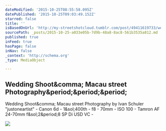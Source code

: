 ```yaml
---
dateModified: '2015-10-25T08:55:58.095Z'
datePublished: '2015-10-25T09:03:49.152Z'
starred: false
title: ''
isBasedOnUrl: 'http://my-streetshotcloud.tumblr.com/post/49411619733/wedding-shoot-macau-street-photography-by-ivan'
sourcePath: _posts/2015-10-25-a033e05b-7d9b-48a8-8ac8-561b3535a812.md
published: true
inFeed: true
hasPage: false
inNav: false
_context: 'http://schema.org'
_type: MediaObject

---
```

<article style=""><h1>Wedding Shoot&amp;comma; Macau street Photography&amp;period;&amp;period;&amp;period;</h1><p>Wedding Shoot&amp;comma; Macau street Photography by Ivan Schuler "justoneartist" - Canon 6d - 1&amp;sol;400th - f8 - 70mm - ISO 100 - Tamron AF 24-70mm f&amp;sol;2&amp;period;8 SP Di USD VC -</p><img src="http://40.media.tumblr.com/db8a5c64a41d45e6d779ee787aa2e4c7/tumblr_mm5hp4T8BY1rzlmeco1_500.jpg" /></article>